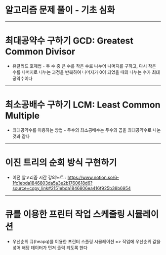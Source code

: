 # 알고리즘 문제 풀이 - 기초 심화
-----------------------------
# 최대공약수 구하기 GCD: Greatest Common Divisor
* 유클리드 호제법 - 두 수 중 큰 수를 작은 수로 나누어 나머지를 구하고, 다시 작은 수를 나머지로 나누는 과정을 반복하여 나머지가 0이 되었을 때의 나누는 수가 최대공약수이다
-----------------------------
# 최소공배수 구하기 LCM: Least Common Multiple
* 최대공약수를 이용하는 방법 - 두수의 최소공배수는 두수의 곱을 최대공약수로 나눈것과 같다
-----------------------------
# 이진 트리의 순회 방식 구현하기
* 이전 알고리즘 시간 강의노트 : https://www.notion.so/6-1fc1ebda1846803da5a3e2b1760618d6?source=copy_link#2151ebda1846806ea416f925b38b6954
-----------------------------
# 큐를 이용한 프린터 작업 스케줄링 시뮬레이션
* 우선순위 큐(heapq)를 이용한 프린터 스플링 시뮬레이션 => 작업에 우선순위 값을 넣어 해당 데이터가 먼저 출력 되도록 한다
